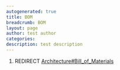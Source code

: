 ```yaml
---
autogenerated: true
title: BOM
breadcrumb: BOM
layout: page
author: test author
categories: 
description: test description
---
```


1.  REDIRECT [Architecture\#Bill\_of\_Materials](Architecture#Bill_of_Materials "wikilink")
